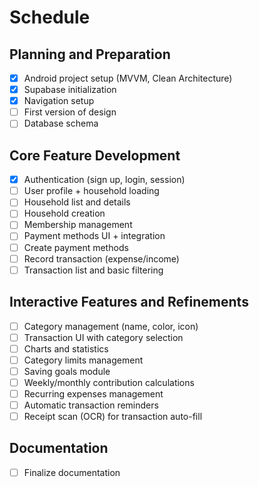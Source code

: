 # Schedule

## Planning and Preparation
- [x] Android project setup (MVVM, Clean Architecture)
- [x] Supabase initialization
- [x] Navigation setup
- [ ] First version of design
- [ ] Database schema

## Core Feature Development
- [x] Authentication (sign up, login, session)
- [ ] User profile + household loading
- [ ] Household list and details
- [ ] Household creation
- [ ] Membership management
- [ ] Payment methods UI + integration
- [ ] Create payment methods
- [ ] Record transaction (expense/income)
- [ ] Transaction list and basic filtering

## Interactive Features and Refinements
- [ ] Category management (name, color, icon)
- [ ] Transaction UI with category selection
- [ ] Charts and statistics
- [ ] Category limits management
- [ ] Saving goals module
- [ ] Weekly/monthly contribution calculations
- [ ] Recurring expenses management
- [ ] Automatic transaction reminders
- [ ] Receipt scan (OCR) for transaction auto-fill

## Documentation
- [ ] Finalize documentation
